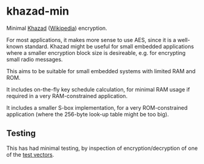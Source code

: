 khazad-min
==========

Minimal [Khazad][1] ([Wikipedia][2]) encryption.

For most applications, it makes more sense to use AES, since it is a well-known standard. Khazad might be useful for small embedded applications where a smaller encryption block size is desireable, e.g. for encrypting small radio messages.

This aims to be suitable for small embedded systems with limited RAM and ROM.

It includes on-the-fly key schedule calculation, for minimal RAM usage if required in a very RAM-constrained application.

It includes a smaller S-box implementation, for a very ROM-constrained application (where the 256-byte look-up table might be too big).

Testing
-------

This has had minimal testing, by inspection of encryption/decryption of one of the [test vectors][3].


[1]: http://www.larc.usp.br/~pbarreto/KhazadPage.html
[2]: http://en.wikipedia.org/wiki/KHAZAD
[3]: http://www.larc.usp.br/~pbarreto/khazad-tweak-test-vectors.zip
